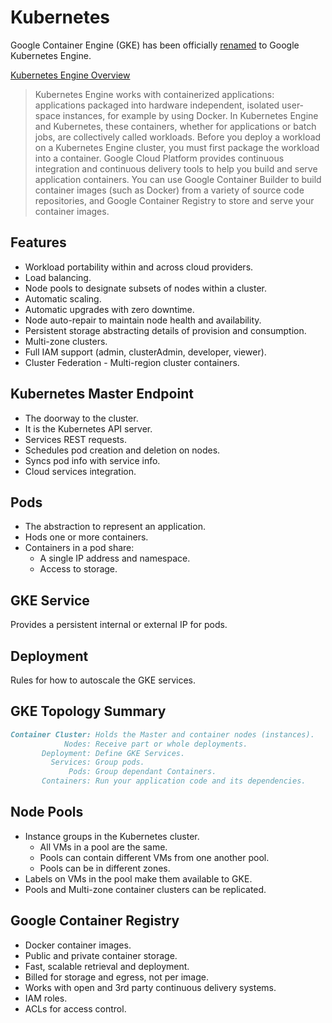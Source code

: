# Kubernetes

Google Container Engine (GKE) has been officially [renamed](https://cloudplatform.googleblog.com/2017/11/introducing-Certified-Kubernetes-and-Google-Kubernetes-Engine.html) to Google Kubernetes Engine.

[Kubernetes Engine Overview](https://cloud.google.com/kubernetes-engine/docs/concepts/kubernetes-engine-overview)

> Kubernetes Engine works with containerized applications: applications packaged into hardware independent, isolated user-space instances, for example by using Docker. In Kubernetes Engine and Kubernetes, these containers, whether for applications or batch jobs, are collectively called workloads. Before you deploy a workload on a Kubernetes Engine cluster, you must first package the workload into a container.
> Google Cloud Platform provides continuous integration and continuous delivery tools to help you build and serve application containers. You can use Google Container Builder to build container images (such as Docker) from a variety of source code repositories, and Google Container Registry to store and serve your container images.

## Features

* Workload portability within and across cloud providers.
* Load balancing.
* Node pools to designate subsets of nodes within a cluster.
* Automatic scaling.
* Automatic upgrades with zero downtime.
* Node auto-repair to maintain node health and availability.
* Persistent storage abstracting details of provision and consumption.
* Multi-zone clusters.
* Full IAM support (admin, clusterAdmin, developer, viewer).
* Cluster Federation - Multi-region cluster containers.

## Kubernetes Master Endpoint

* The doorway to the cluster.
* It is the Kubernetes API server.
* Services REST requests.
* Schedules pod creation and deletion on nodes.
* Syncs pod info with service info.
* Cloud services integration.

## Pods

* The abstraction to represent an application.
* Hods one or more containers.
* Containers in a pod share:
  * A single IP address and namespace.
  * Access to storage.

## GKE Service

Provides a persistent internal or external IP for pods.

## Deployment

Rules for how to autoscale the GKE services.

## GKE Topology Summary

```md
Container Cluster: Holds the Master and container nodes (instances).
            Nodes: Receive part or whole deployments.
       Deployment: Define GKE Services.
         Services: Group pods.
             Pods: Group dependant Containers.
       Containers: Run your application code and its dependencies.
```

## Node Pools

* Instance groups in the Kubernetes cluster.
  * All VMs in a pool are the same.
  * Pools can contain different VMs from one another pool.
  * Pools can be in different zones.
* Labels on VMs in the pool make them available to GKE.
* Pools and Multi-zone container clusters can be replicated.

## Google Container Registry

* Docker container images.
* Public and private container storage.
* Fast, scalable retrieval and deployment.
* Billed for storage and egress, not per image.
* Works with open and 3rd party continuous delivery systems.
* IAM roles.
* ACLs for access control.
